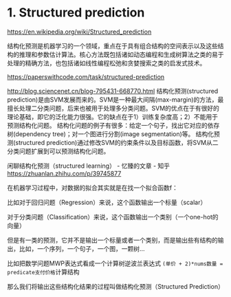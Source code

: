 # 1. Structured prediction




https://en.wikipedia.org/wiki/Structured_prediction






结构化预测是机器学习的一个领域，重点在于具有组合结构的空间表示以及这些结构的推理和参数估计算法。核心方法既包括诸如动态编程和生成树算法之类的易于处理的精确方法，也包括诸如线性编程松弛和贪婪搜索之类的启发式技术。



https://paperswithcode.com/task/structured-prediction



http://blog.sciencenet.cn/blog-795431-668770.html
结构化预测(structured prediction)是由SVM发展而来的。SVM是一种最大间隔(max-margin)的方法，最擅长处理二分类问题，后来也被用于处理多分类问题。SVM的优点在于有很好的理论基础，即它的泛化能力很强。它的缺点在于1）训练复杂度高；2）不能用于预测结构化问题。
结构化问题的例子有很多：给定一个句子，找出它对应的依存树(dependency tree)；对一个图进行分割(image segmentation)等。
结构化预测(structured prediction)通过修改SVM的约束条件以及目标函数，将SVM从二分类问题扩展到可以预测结构化问题。



闲聊结构化预测（structured learning） - 忆臻的文章 - 知乎
https://zhuanlan.zhihu.com/p/39745877




在机器学习过程中，对数据的拟合其实就是在找一个拟合函数f：


比如对于回归问题（Regression）来说，这个函数输出一个标量（scalar）

对于分类问题（Classification）来说，这个函数输出一个类别（一个one-hot的向量）



但是有一类的预测，它并不是输出一个标量或者一个类别，而是输出些有结构的输出，比如，一个序列，一个句子，一个图，一颗树...

比如把数学问题MWP表达式看成一个计算树逆波兰表达式 `(单价 + 2)*nums数量 = predicate支付价格`计算结构



那么我们将输出这些结构化结果的过程叫做结构化预测（Structured Prediction）
















